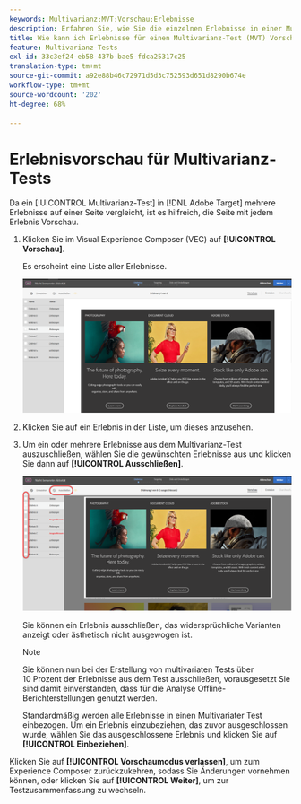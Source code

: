 ```yaml
---
keywords: Multivarianz;MVT;Vorschau;Erlebnisse
description: Erfahren Sie, wie Sie die einzelnen Erlebnisse in einer Multivarianz-Test-Aktivität (MVT) in Adobe [!DNL Target] mit dem Visual Experience Composer (VEC) Vorschau haben.
title: Wie kann ich Erlebnisse für einen Multivarianz-Test (MVT) Vorschau durchführen?
feature: Multivarianz-Tests
exl-id: 33c3ef24-eb58-437b-bae5-fdca25317c25
translation-type: tm+mt
source-git-commit: a92e88b46c72971d5d3c752593d651d8290b674e
workflow-type: tm+mt
source-wordcount: '202'
ht-degree: 68%

---
```


# Erlebnisvorschau für Multivarianz-Tests

Da ein [!UICONTROL Multivarianz-Test] in [!DNL Adobe Target] mehrere Erlebnisse auf einer Seite vergleicht, ist es hilfreich, die Seite mit jedem Erlebnis Vorschau.

1. Klicken Sie im Visual Experience Composer (VEC) auf **[!UICONTROL Vorschau]**.

   Es erscheint eine Liste aller Erlebnisse.

   ![](assets/preview.png)

1. Klicken Sie auf ein Erlebnis in der Liste, um dieses anzusehen.

1. Um ein oder mehrere Erlebnisse aus dem Multivarianz-Test auszuschließen, wählen Sie die gewünschten Erlebnisse aus und klicken Sie dann auf **[!UICONTROL Ausschließen]**.

   ![Erlebnisse ausschließen](/help/c-activities/c-multivariate-testing/t-create-multivariate-test/assets/preview-mvt-exclude.png)

   Sie können ein Erlebnis ausschließen, das widersprüchliche Varianten anzeigt oder ästhetisch nicht ausgewogen ist.

   >[!NOTE]
   >
   >Sie können nun bei der Erstellung von multivariaten Tests über 10 Prozent der Erlebnisse aus dem Test ausschließen, vorausgesetzt Sie sind damit einverstanden, dass für die Analyse Offline-Berichterstellungen genutzt werden.

   Standardmäßig werden alle Erlebnisse in einen Multivariater Test einbezogen. Um ein Erlebnis einzubeziehen, das zuvor ausgeschlossen wurde, wählen Sie das ausgeschlossene Erlebnis und klicken Sie auf **[!UICONTROL Einbeziehen]**.

Klicken Sie auf **[!UICONTROL Vorschaumodus verlassen]**, um zum Experience Composer zurückzukehren, sodass Sie Änderungen vornehmen können, oder klicken Sie auf **[!UICONTROL Weiter]**, um zur Testzusammenfassung zu wechseln.
